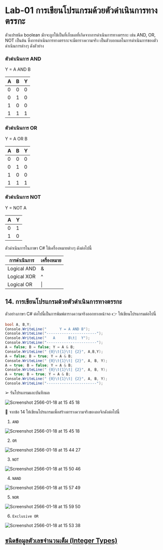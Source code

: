 # Lab-01 การเขียนโปรแกรมด้วยตัวดำเนินการทางตรรกะ

ตัวแปรชนิด boolean มักจะถูกใช้เป็นที่เก็บผลที่เกิดจากการดำเนินการทางตรรกะ เช่น AND, OR, NOT เป็นต้น ซึ่งการดำเนินการทางตรรกะจะมีตารางความจริง เป็นตัวบอกผลในการดำเนินการของตัวดำเนินการต่างๆ ดังตัวย่าง

### ตัวดำเนินการ AND

Y = A AND B

| A | B | Y |
|---|---|---|
| 0 | 0 | 0 |
| 0 | 1 | 0 |
| 1 | 0 | 0 |
| 1 | 1 | 1 |

### ตัวดำเนินการ OR

Y = A OR B

| A | B | Y |
|---|---|---|
| 0 | 0 | 0 |
| 0 | 1 | 0 |
| 1 | 0 | 0 |
| 1 | 1 | 1 |

### ตัวดำเนินการ NOT

Y = NOT A

| A | Y |
|--|--|
| 0 | 1 |
| 1 | 0 |

ตัวดำเนินการในภาษา C#
ใช้เครื่องหมายต่างๆ ดังต่อไปนี้

| การดำเนินการ | เครื่องหมาย |
|------------|-----------|
| Logical AND | & |
| Logical XOR | ^ |
| Logical OR | \| |

## 14. การเขียนโปรแกรมด้วยตัวดำเนินการทางตรรกะ

ตัวอย่างภาษา C# ต่อไปนี้เป็นการพิมพ์ตารางความจริงออกทางหน้าจอ
👉 ให้เขียนโปรแกรมต่อไปนี้

```csharp
bool A, B,Y;
Console.WriteLine("      Y = A AND B");
Console.WriteLine("-----------------------");
Console.WriteLine("   A      B\t|  Y");
Console.WriteLine("-----------------------");
A = false; B = false; Y = A & B;
Console.WriteLine(" {0}\t{1}\t| {2}", A,B,Y);
A = false; B = true; Y = A & B;
Console.WriteLine(" {0}\t{1}\t| {2}", A, B, Y);
A = true; B = false; Y = A & B;
Console.WriteLine(" {0}\t{1}\t| {2}", A, B, Y);
A = true; B = true; Y = A & B;
Console.WriteLine(" {0}\t{1}\t| {2}", A, B, Y);
Console.WriteLine("-----------------------");
```

➢ รันโปรแกรมและบันทึกผล

 ![Screenshot 2566-01-18 at 15 45 18](https://user-images.githubusercontent.com/115066261/213124890-3393059f-2cae-4704-aa5e-e68b6cf96c4c.png)

👷 จากข้อ 14 ให้เขียนโปรแกรมเพื่อสร้างตารางความจริงของลอจิกดังต่อไปนี้

1. `AND`

 ![Screenshot 2566-01-18 at 15 45 18](https://user-images.githubusercontent.com/115066261/213124890-3393059f-2cae-4704-aa5e-e68b6cf96c4c.png)

2. `OR`

![Screenshot 2566-01-18 at 15 44 27](https://user-images.githubusercontent.com/115066261/213124666-e559b5c8-faf4-4633-beee-e038c040bbb8.png)

3. `NOT`

![Screenshot 2566-01-18 at 15 50 46](https://user-images.githubusercontent.com/115066261/213125978-86d02beb-a8f6-46a7-8d3b-0adf22c87040.png)

4. `NAND`

![Screenshot 2566-01-18 at 15 57 49](https://user-images.githubusercontent.com/115066261/213127452-6a7acc00-ffa7-4d79-839d-bcf8d230e80c.png)

5. `NOR`

![Screenshot 2566-01-18 at 15 59 50](https://user-images.githubusercontent.com/115066261/213127866-bbd9fd00-277c-498e-95df-e5d4a537e563.png)

6. `Exclusive OR`

![Screenshot 2566-01-18 at 15 53 38](https://user-images.githubusercontent.com/115066261/213126561-1adf511c-c768-4e6b-86d7-4e5dd4d49f72.png)

## [ชนิดข้อมูลตัวเลขจำนวนเต็ม (Integer Types)](./Lab-01-part-15.md)
